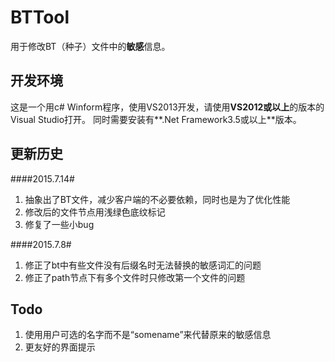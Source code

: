 BTTool
===================


用于修改BT（种子）文件中的**敏感**信息。


开发环境
-------------

这是一个用c# Winform程序，使用VS2013开发，请使用**VS2012或以上**的版本的Visual Studio打开。
同时需要安装有**.Net Framework3.5或以上**版本。


更新历史
-------------------

####2015.7.14#
1. 抽象出了BT文件，减少客户端的不必要依赖，同时也是为了优化性能
2. 修改后的文件节点用浅绿色底纹标记
3. 修复了一些小bug


####2015.7.8#
1. 修正了bt中有些文件没有后缀名时无法替换的敏感词汇的问题
2. 修正了path节点下有多个文件时只修改第一个文件的问题


Todo
-------------------
1. 使用用户可选的名字而不是“somename”来代替原来的敏感信息
2.  更友好的界面提示
